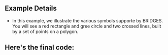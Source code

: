 ## Example Details

-   In this example, we illustrate the various symbols supporte by BRIDGES. You will see a red rectangle and gree circle and two crossed lines, built by a set of points on a polygon.

## Here's the final code:

[](./testing/c++/shape_collection.cpp.html)